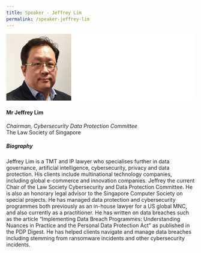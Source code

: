 ```yaml
---
title: Speaker - Jeffrey Lim
permalink: /speaker-jeffrey-lim
---
```

![Jeffrey Lim](/images/speakers/Jeffrey-Lim.jpg)

#### **Mr Jeffrey Lim**

*Chairman, Cybersecurity Data Protection Committee*  
The Law Society of Singapore

##### **Biography**

Jeffrey Lim is a TMT and IP lawyer who specialises further in data governance, artificial intelligence, cybersecurity, privacy and data protection. His clients include multinational technology companies, including global e-commerce and innovation companies. Jeffrey the current Chair of the Law Society Cybersecurity and Data Protection Committee. He is also an honorary legal advisor to the Singapore Computer Society on special projects. He has managed data protection and cybersecurity programmes both previously as an in-house lawyer for a US global MNC, and also currently as a practitioner. He has written on data breaches such as the article “Implementing Data Breach Programmes: Understanding Nuances in Practice and the Personal Data Protection Act” as published in the PDP Digest. He has helped clients navigate and manage data breaches including stemming from ransomware incidents and other cybersecurity incidents.